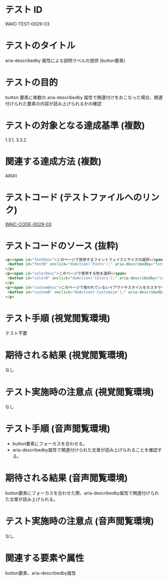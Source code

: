 # テスト ID

WAIC-TEST-0029-03

# テストのタイトル

aria-describedby 属性による説明ラベルの提供 (button要素)

# テストの目的

button 要素に単数の aria-describedby 属性で関連付けをおこなった場合、関連付けられた要素の内容が読み上げられるかの確認

# テストの対象となる達成基準 (複数)

1.3.1, 3.3.2

# 関連する達成方法 (複数)

ARIA1

# テストコード (テストファイルへのリンク)

[WAIC-CODE-0029-03](https://waic.github.io/as_test/WAIC-CODE/WAIC-CODE-0029-03.html)

# テストコードのソース (抜粋)

```html
<p><span id="fontDesc">このページで使用するフォントフェイスとサイズの選択</span>
 <button id="fontB" onclick="doAction('Fonts');" aria-describedby="fontDesc">フォント</button>
</p>
<p><span id="colorDesc">このページで使用する色を選択</span>
 <button id="colorB" onclick="doAction('Colors');" aria-describedby="colorDesc">色</button>
</p>
<p><span id="customDesc">このページで使われているレイアウトやスタイルをカスタマイズ</span>
 <button id="customB" onclick="doAction('Customize');" aria-describedby="customDesc">カスタマイズ</button>
</p>
```

# テスト手順 (視覚閲覧環境)

テスト不要

# 期待される結果 (視覚閲覧環境)

なし

# テスト実施時の注意点 (視覚閲覧環境)

なし

# テスト手順 (音声閲覧環境)

- button要素にフォーカスを合わせる。
- aria-describedby属性で関連付けられた文章が読み上げられることを確認する。

# 期待される結果 (音声閲覧環境)

button要素にフォーカスを合わせた際、aria-describedby属性で関連付けられた文章が読み上げられる。

# テスト実施時の注意点 (音声閲覧環境)

なし

# 関連する要素や属性

button要素、aria-describedby属性
